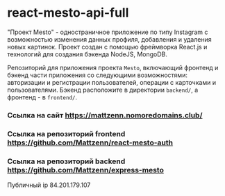 # react-mesto-api-full

"Проект Mesto" - одностраничное приложение по типу Instagram с возможностью изменения данных профиля, добавления и удаления новых картинок. Проект создан с помощью фреймворка React.js и технологий для создания бэкенда NodeJS, MongoDB.

Репозиторий для приложения проекта `Mesto`, включающий фронтенд и бэкенд части приложения со следующими возможностями: авторизации и регистрации пользователей, операции с карточками и пользователями. Бэкенд расположите в директории `backend/`, а фронтенд - в `frontend/`. 
 
### Ссылка на сайт https://mattzenn.nomoredomains.club/
 
### Ссылка на репозиторий frontend https://github.com/Mattzenn/react-mesto-auth
 
### Ссылка на репозиторий backend https://github.com/Mattzenn/express-mesto
 
 Публичный ip 84.201.179.107
